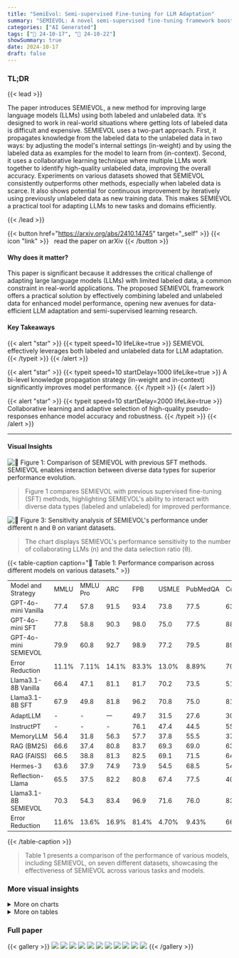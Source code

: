 ```yaml
---
title: "SemiEvol: Semi-supervised Fine-tuning for LLM Adaptation"
summary: "SEMIEVOL: A novel semi-supervised fine-tuning framework boosts LLM performance by cleverly integrating labeled and unlabeled data via knowledge propagation and adaptive selection, enabling efficient m..."
categories: ["AI Generated"]
tags: ["🔖 24-10-17", "🤗 24-10-22"]
showSummary: true
date: 2024-10-17
draft: false
---
```


### TL;DR


{{< lead >}}

The paper introduces SEMIEVOL, a new method for improving large language models (LLMs) using both labeled and unlabeled data.  It's designed to work in real-world situations where getting lots of labeled data is difficult and expensive.  SEMIEVOL uses a two-part approach. First, it propagates knowledge from the labeled data to the unlabeled data in two ways: by adjusting the model's internal settings (in-weight) and by using the labeled data as examples for the model to learn from (in-context). Second, it uses a collaborative learning technique where multiple LLMs work together to identify high-quality unlabeled data, improving the overall accuracy.  Experiments on various datasets showed that SEMIEVOL consistently outperforms other methods, especially when labeled data is scarce.  It also shows potential for continuous improvement by iteratively using previously unlabeled data as new training data. This makes SEMIEVOL a practical tool for adapting LLMs to new tasks and domains efficiently.

{{< /lead >}}


{{< button href="https://arxiv.org/abs/2410.14745" target="_self" >}}
{{< icon "link" >}} &nbsp; read the paper on arXiv
{{< /button >}}

#### Why does it matter?
This paper is significant because it addresses the critical challenge of adapting large language models (LLMs) with limited labeled data, a common constraint in real-world applications.  The proposed SEMIEVOL framework offers a practical solution by effectively combining labeled and unlabeled data for enhanced model performance, opening new avenues for data-efficient LLM adaptation and semi-supervised learning research.
#### Key Takeaways

{{< alert "star" >}}
{{< typeit speed=10 lifeLike=true >}} SEMIEVOL effectively leverages both labeled and unlabeled data for LLM adaptation. {{< /typeit >}}
{{< /alert >}}

{{< alert "star" >}}
{{< typeit speed=10 startDelay=1000 lifeLike=true >}} A bi-level knowledge propagation strategy (in-weight and in-context) significantly improves model performance. {{< /typeit >}}
{{< /alert >}}

{{< alert "star" >}}
{{< typeit speed=10 startDelay=2000 lifeLike=true >}} Collaborative learning and adaptive selection of high-quality pseudo-responses enhance model accuracy and robustness. {{< /typeit >}}
{{< /alert >}}

------
#### Visual Insights



![](figures/figures_1_0.png "🔼 Figure 1: Comparison of SEMIEVOL with previous SFT methods. SEMIEVOL enables interaction between diverse data types for superior performance evolution.")

> Figure 1 compares SEMIEVOL with previous supervised fine-tuning (SFT) methods, highlighting SEMIEVOL's ability to interact with diverse data types (labeled and unlabeled) for improved performance.





![](charts/charts_6_0.png "🔼 Figure 3: Sensitivity analysis of SEMIEVOL's performance under different n and θ on variant datasets.")

> The chart displays SEMIEVOL's performance sensitivity to the number of collaborating LLMs (n) and the data selection ratio (θ).





{{< table-caption caption="🔽 Table 1: Performance comparison across different models on various datasets." >}}
<table id='0' style='font-size:14px'><tr><td>Model and Strategy</td><td>MMLU</td><td>MMLU Pro</td><td>ARC</td><td>FPB</td><td>USMLE</td><td>PubMedQA</td><td>ConvFinQA</td></tr><tr><td>GPT-4o-mini Vanilla</td><td>77.4</td><td>57.8</td><td>91.5</td><td>93.4</td><td>73.8</td><td>77.5</td><td>63.9</td></tr><tr><td>GPT-4o-mini SFT</td><td>77.8</td><td>58.8</td><td>90.3</td><td>98.0</td><td>75.0</td><td>77.5</td><td>88.8</td></tr><tr><td>GPT-4o-mini SEMIEVOL</td><td>79.9</td><td>60.8</td><td>92.7</td><td>98.9</td><td>77.2</td><td>79.5</td><td>89.2</td></tr><tr><td>Error Reduction</td><td>11.1%</td><td>7.11%</td><td>14.1%</td><td>83.3%</td><td>13.0%</td><td>8.89%</td><td>70.1%</td></tr><tr><td>Llama3.1-8B Vanilla</td><td>66.4</td><td>47.1</td><td>81.1</td><td>81.7</td><td>70.2</td><td>73.5</td><td>51.1</td></tr><tr><td>Llama3.1-8B SFT</td><td>67.9</td><td>49.8</td><td>81.8</td><td>96.2</td><td>70.8</td><td>75.0</td><td>81.3</td></tr><tr><td>AdaptLLM</td><td>-</td><td>-</td><td>一</td><td>49.7</td><td>31.5</td><td>27.6</td><td>30.9</td></tr><tr><td>InstructPT</td><td>-</td><td>-</td><td>-</td><td>76.1</td><td>47.4</td><td>44.5</td><td>55.2</td></tr><tr><td>MemoryLLM</td><td>56.4</td><td>31.8</td><td>56.3</td><td>57.7</td><td>37.8</td><td>55.5</td><td>37.2</td></tr><tr><td>RAG (BM25)</td><td>66.6</td><td>37.4</td><td>80.8</td><td>83.7</td><td>69.3</td><td>69.0</td><td>63.4</td></tr><tr><td>RAG (FAISS)</td><td>66.5</td><td>38.8</td><td>81.3</td><td>82.5</td><td>69.1</td><td>71.5</td><td>64.6</td></tr><tr><td>Hermes-3</td><td>63.6</td><td>37.9</td><td>74.9</td><td>73.9</td><td>54.5</td><td>68.5</td><td>54.9</td></tr><tr><td>Reflection-Llama</td><td>65.5</td><td>37.5</td><td>82.2</td><td>80.8</td><td>67.4</td><td>77.5</td><td>40.8</td></tr><tr><td>Llama3.1-8B SEMIEVOL</td><td>70.3</td><td>54.3</td><td>83.4</td><td>96.9</td><td>71.6</td><td>76.0</td><td>83.6</td></tr><tr><td>Error Reduction</td><td>11.6%</td><td>13.6%</td><td>16.9%</td><td>81.4%</td><td>4.70%</td><td>9.43%</td><td>66.5%</td></tr></table>{{< /table-caption >}}

> Table 1 presents a comparison of the performance of various models, including SEMIEVOL, on seven different datasets, showcasing the effectiveness of SEMIEVOL across various tasks and models.



### More visual insights



<details>
<summary>More on charts
</summary>


![](charts/charts_7_0.png "🔼 Figure 4: Entropy distribution indicates SEMIEVOL can enhanced response confidence. Lower entropy values indicate more confident predictions.")

> The chart displays the entropy distribution of Vanilla, SFT, and SEMIEVOL models' predictions on MMLU and MMLU-Pro datasets, illustrating SEMIEVOL's enhanced response confidence.


![](charts/charts_7_1.png "🔼 Figure 6: Category-wise performance of SEMIEVOL.")

> The radar chart displays a category-wise comparison of the performance of Vanilla, SFT, and SEMIEVOL models on the MMLU-Pro dataset using Llama-3.1 8B.


![](charts/charts_7_2.png "🔼 Figure 3: Sensitivity analysis of SEMIEVOL's performance under different n and θ on variant datasets.")

> The chart displays the sensitivity analysis of SEMIEVOL's performance across different values of n (number of collaborating models) and θ (data selection ratio) on MMLU and MMLU-Pro datasets.


![](charts/charts_8_0.png "🔼 Figure 7: Iterative evolution performance, each iteration means perform a round of SEMIEVOL.")

> The chart displays the iterative evolution performance of the SEMIEVOL model on MMLU and MMLU-Pro datasets across four iterations.


</details>



<details>
<summary>More on tables
</summary>


{{< table-caption caption="🔽 Table 1: Performance comparison across different models on various datasets." >}}
<br><table id='8' style='font-size:14px'><tr><td>Variant</td><td>MMLU</td><td>MMLU-Pro</td><td>ARC</td></tr><tr><td>Llama3.1-8B SEMIEVOL</td><td>70.3</td><td>54.3</td><td>83.4</td></tr><tr><td>w/o IWP</td><td>68.7</td><td>52.1</td><td>82.4</td></tr><tr><td>w/o ICP</td><td>69.7</td><td>53.2</td><td>83.0</td></tr><tr><td>w/o CL</td><td>69.1</td><td>53.0</td><td>82.4</td></tr><tr><td>w/o AS</td><td>69.9</td><td>53.5</td><td>82.1</td></tr></table>{{< /table-caption >}}

> Table 1 presents a comparison of various LLMs' performance across seven datasets, using different fine-tuning strategies, including vanilla, SFT, and SEMIEVOL, showing error reduction percentages.


{{< table-caption caption="🔽 Table 1: Performance comparison across different models on various datasets." >}}
<table id='0' style='font-size:14px'><tr><td>Base Model</td><td colspan="4">MMLU (Dunlabeled / Dlabled)</td><td colspan="4">MMLU-Pro (Dunlabeled / Dlabled)</td></tr><tr><td></td><td>50%</td><td>100%</td><td>200%</td><td>300%</td><td>50%</td><td>100%</td><td>200%</td><td>300%</td></tr><tr><td>GPT-4o mini</td><td>78.2</td><td>78.6</td><td>79.3</td><td>79.9</td><td>58.9</td><td>59.5</td><td>60.1</td><td>60.8</td></tr><tr><td>Llama3.1-8B</td><td>68.3</td><td>69.5</td><td>69.7</td><td>70.3</td><td>50.8</td><td>52.0</td><td>53.5</td><td>54.3</td></tr></table>{{< /table-caption >}}

> Table 1 presents a performance comparison of various LLMs (GPT-40-mini and Llama-3.1-8B) using different fine-tuning strategies (vanilla, SFT, and SEMIEVOL) across seven diverse datasets.


</details>


### Full paper

{{< gallery >}}
<img src="paper_images/1.png" class="grid-w50 md:grid-w33 xl:grid-w25" />
<img src="paper_images/2.png" class="grid-w50 md:grid-w33 xl:grid-w25" />
<img src="paper_images/3.png" class="grid-w50 md:grid-w33 xl:grid-w25" />
<img src="paper_images/4.png" class="grid-w50 md:grid-w33 xl:grid-w25" />
<img src="paper_images/5.png" class="grid-w50 md:grid-w33 xl:grid-w25" />
<img src="paper_images/6.png" class="grid-w50 md:grid-w33 xl:grid-w25" />
<img src="paper_images/7.png" class="grid-w50 md:grid-w33 xl:grid-w25" />
<img src="paper_images/8.png" class="grid-w50 md:grid-w33 xl:grid-w25" />
<img src="paper_images/9.png" class="grid-w50 md:grid-w33 xl:grid-w25" />
<img src="paper_images/10.png" class="grid-w50 md:grid-w33 xl:grid-w25" />
<img src="paper_images/11.png" class="grid-w50 md:grid-w33 xl:grid-w25" />
{{< /gallery >}}